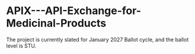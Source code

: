 # APIX---API-Exchange-for-Medicinal-Products
The project is currently slated for January 2027 Ballot cycle, and the ballot level is STU.
